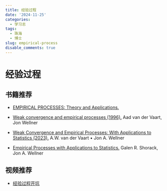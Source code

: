 ```yaml
---
title: 经验过程
date: '2024-11-25'
categories:
  - 学习志
tags:
  - 珠海
  - 博士
slug: empirical-process
disable_comments: true
---
```


# 经验过程

## 书籍推荐

- [EMPIRICAL PROCESSES: Theory and Applications.](https://sites.stat.washington.edu/people/jaw/RESEARCH/TALKS/Delft/emp-proc-delft-big.pdf#page=29.10)

- [Weak convergence and empirical processes (1996).](https://zh.z-lib.gl/book/535788/b11796/weak-convergence-and-empirical-processes.html) Aad van der Vaart, Jon Wellner

- [Weak Convergence and Empirical Processes: With Applications to Statistics (2023).](https://zh.z-lib.gl/book/25469742/e11e5f/weak-convergence-and-empirical-processes-with-applications-to-statistics.html) A.W. van der Vaart • Jon A. Wellner

- [Empirical Processes with Applications to Statistics.](https://zh.z-lib.gl/book/3690514/f84568/empirical-processes-with-applications-to-statistics.html) Galen R. Shorack, Jon A. Wellner

## 视频推荐

- [经验过程开坑](https://www.bilibili.com/video/BV1qP411k7aG?spm_id_from=333.788.recommend_more_video.-1&vd_source=813a147d7428303db620774cb1ec7ba8)